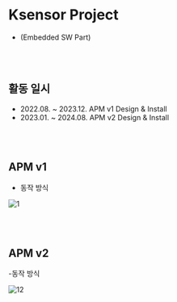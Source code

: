 # Ksensor Project 
- (Embedded SW Part)

<br><br>

## 활동 일시
- 2022.08. ~ 2023.12. APM v1 Design & Install
- 2023.01. ~ 2024.08. APM v2 Design & Install

<br><br>

## APM v1 
- 동작 방식

![1](https://github.com/user-attachments/assets/1fd18a3e-f008-4759-9f86-6cffa4fc22be)

<br><br>

## APM v2
-동작 방식

![12](https://github.com/user-attachments/assets/e6e607d1-1e9d-4709-b397-4db3f631d288)

